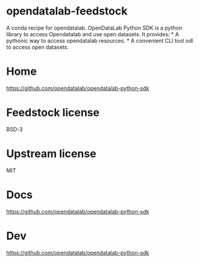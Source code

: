 # opendatalab-feedstock
A conda recipe for opendatalab.
OpenDataLab Python SDK is a python library to access Opendatalab and use open datasets.
It provides:
    * A pythonic way to access opendatalab resources.
    * A convenient CLI tool odl to access open datasets.

# Home
https://github.com/opendatalab/opendatalab-python-sdk

# Feedstock license
BSD-3

# Upstream license
MIT

# Docs
https://github.com/opendatalab/opendatalab-python-sdk

# Dev
https://github.com/opendatalab/opendatalab-python-sdk